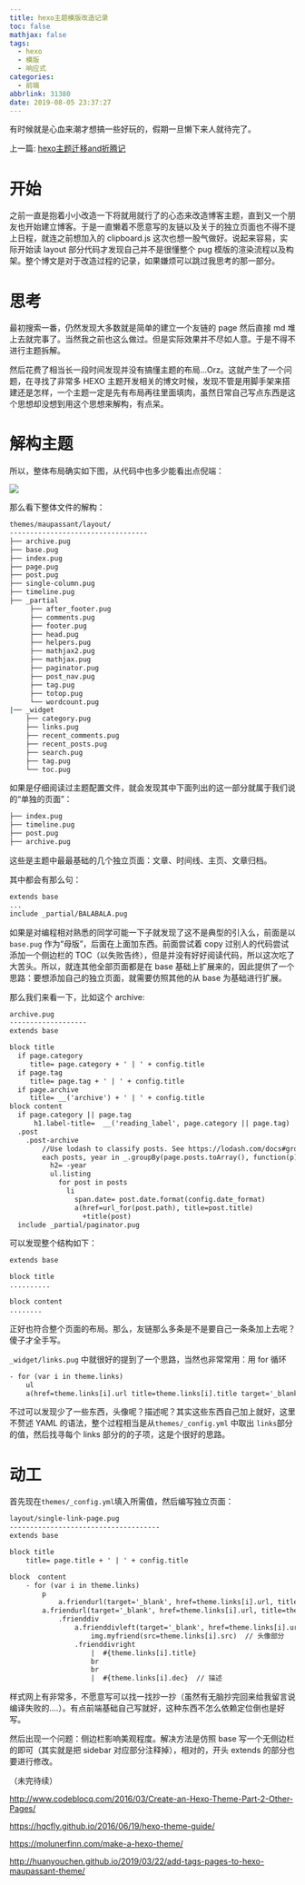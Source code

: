 ```yaml
---
title: hexo主题模版改造记录
toc: false
mathjax: false
tags:
  - hexo
  - 模版
  - 响应式
categories:
  - 前端
abbrlink: 31380
date: 2019-08-05 23:37:27
---
```


有时候就是心血来潮才想搞一些好玩的，假期一旦懒下来人就待完了。

<!--more-->

上一篇: [hexo主题迁移and折腾记](https://blog.weearc.top/posts/6009.html)

# 开始

之前一直是抱着小小改造一下将就用就行了的心态来改造博客主题，直到又一个朋友也开始建立博客。于是一直懒着不愿意写的友链以及关于的独立页面也不得不提上日程，就连之前想加入的 clipboard.js 这次也想一股气做好。说起来容易，实际开始读 layout 部分代码才发现自己并不是很懂整个 pug 模版的渲染流程以及构架。整个博文是对于改造过程的记录，如果嫌烦可以跳过我思考的那一部分。

# 思考

最初搜索一番，仍然发现大多数就是简单的建立一个友链的 page 然后直接 md 堆上去就完事了。当然我之前也这么做过。但是实际效果并不尽如人意。于是不得不进行主题拆解。

然后花费了相当长一段时间发现并没有搞懂主题的布局...Orz。这就产生了一个问题，在寻找了非常多 HEXO 主题开发相关的博文时候，发现不管是用脚手架来搭建还是怎样，一个主题一定是先有布局再往里面填肉，虽然日常自己写点东西是这个思想却没想到用这个思想来解构，有点呆。

# 解构主题

所以，整体布局确实如下图，从代码中也多少能看出点倪端：

![](https://blog-1256749229.cos.eu-frankfurt.myqcloud.com/2019.08.06/base.png)

那么看下整体文件的解构：

```bash
themes/maupassant/layout/
----------------------------------
├── archive.pug
├── base.pug
├── index.pug
├── page.pug
├── post.pug
├── single-column.pug
├── timeline.pug
├── _partial
     ├── after_footer.pug
     ├── comments.pug
     ├── footer.pug
     ├── head.pug
     ├── helpers.pug
     ├── mathjax2.pug
     ├── mathjax.pug
     ├── paginator.pug
     ├── post_nav.pug
     ├── tag.pug
     ├── totop.pug
     └── wordcount.pug
|── _widget
    ├── category.pug
    ├── links.pug
    ├── recent_comments.pug
    ├── recent_posts.pug
    ├── search.pug
    ├── tag.pug
    └── toc.pug
```

如果是仔细阅读过主题配置文件，就会发现其中下面列出的这一部分就属于我们说的“单独的页面”：

```bash
├── index.pug
├── timeline.pug
├── post.pug
├── archive.pug
```

这些是主题中最最基础的几个独立页面：文章、时间线、主页、文章归档。

其中都会有那么句：

```html
extends base
...
include _partial/BALABALA.pug
```

如果是对编程相对熟悉的同学可能一下子就发现了这不是典型的引入么，前面是以 `base.pug` 作为“母版”，后面在上面加东西。前面尝试着 copy 过别人的代码尝试添加一个侧边栏的 TOC（以失败告终），但是并没有好好阅读代码，所以这次吃了大苦头。所以，就连其他全部页面都是在 base 基础上扩展来的，因此提供了一个思路：要想添加自己的独立页面，就需要仿照其他的从 base 为基础进行扩展。

那么我们来看一下，比如这个 archive:

```html
archive.pug
-------------------
extends base

block title
  if page.category
     title= page.category + ' | ' + config.title
  if page.tag
     title= page.tag + ' | ' + config.title
  if page.archive
     title= __('archive') + ' | ' + config.title
block content
  if page.category || page.tag
      h1.label-title=  __('reading_label', page.category || page.tag)
  .post
    .post-archive
        //Use lodash to classify posts. See https://lodash.com/docs#groupBy
        each posts, year in _.groupBy(page.posts.toArray(), function(p){return -p.date.format('YYYY')})
          h2= -year
          ul.listing
            for post in posts
              li
                span.date= post.date.format(config.date_format)
                a(href=url_for(post.path), title=post.title)
                  +title(post)
  include _partial/paginator.pug
```

可以发现整个结构如下：

```html
extends base

block title
..........

block content
........
```

正好也符合整个页面的布局。那么，友链那么多条是不是要自己一条条加上去呢？傻子才全手写。

`_widget/links.pug` 中就很好的提到了一个思路，当然也非常常用：用 for 循环

```html
- for (var i in theme.links)
    ul
    a(href=theme.links[i].url title=theme.links[i].title target='_blank') #{theme.links[i].title}
```

不过可以发现少了一些东西，头像呢？描述呢？其实这些东西自己加上就好，这里不赘述 YAML 的语法，整个过程相当是从`themes/_config.yml` 中取出 `links`部分的值，然后找寻每个 links 部分的的子项，这是个很好的思路。

# 动工

首先现在`themes/_config.yml`填入所需值，然后编写独立页面：

```html
layout/single-link-page.pug
-------------------------------------
extends base

block title
    title= page.title + ' | ' + config.title

block  content
    - for (var i in theme.links)
        p
            a.friendurl(target='_blank', href=theme.links[i].url, title=theme.links[i].title)
        a.friendurl(target='_blank', href=theme.links[i].url, title=theme.links[i].title)
            .frienddiv
                a.frienddivleft(target='_blank', href=theme.links[i].url)
                    img.myfriend(src=theme.links[i].src)  // 头像部分
                .frienddivright
                    |  #{theme.links[i].title}
                    br
                    br
                    |  #{theme.links[i].dec}  // 描述
```

样式网上有非常多，不愿意写可以找一找抄一抄（虽然有无脑抄完回来给我留言说编译失败的....）。有点前端基础自己写就好，这种东西不怎么依赖定位倒也是好写。

然后出现一个问题：侧边栏影响美观程度。解决方法是仿照 base 写一个无侧边栏的即可（其实就是把 sidebar 对应部分注释掉），相对的，开头 extends 的部分也要进行修改。

（未完待续）

http://www.codeblocq.com/2016/03/Create-an-Hexo-Theme-Part-2-Other-Pages/

https://hqcfly.github.io/2016/06/19/hexo-theme-guide/

https://molunerfinn.com/make-a-hexo-theme/

http://huanyouchen.github.io/2019/03/22/add-tags-pages-to-hexo-maupassant-theme/